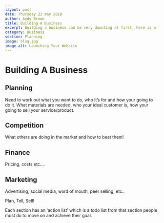 ```yaml
---
layout: post
date: Thursday 23 may 2019
author: Andy Brown
title: Building A Business
excerpt: Building a business can be very daunting at first, here is a little guide to get you started and help you on your way.
category: Business
section: Planning
image: blog.jpg
image-alt: Launching Your Website
---
```


# Building A Business
## Planning
Need to work out what you want to do, who it’s for and how your going to do it.
What materials are needed, who your ideal customer is, how your going to sell your service/product.

## Competition
What others are doing in the market and how to beat them!

## Finance
Pricing, costs etc....

## Marketing
Advertising, social media, word of mouth, peer selling, etc..




Plan, Tell, Sell!


Each section has an ‘action list’ which is a todo list from that section people must do to move on and achieve their goal.